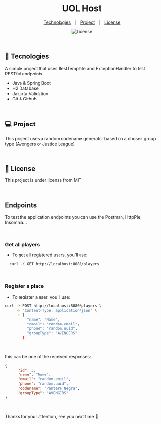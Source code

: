 <h1 align="center"> UOL Host </h1>
<p align="center">
  <a href="#-tecnologies">Technologies</a>&nbsp;&nbsp;&nbsp;|&nbsp;&nbsp;&nbsp;
  <a href="#-project">Project</a>&nbsp;&nbsp;&nbsp;|&nbsp;&nbsp;&nbsp;
  <a href="#memo-license">License</a>
  <p align="center">
  <img alt="License" src="https://img.shields.io/static/v1?label=license&message=MIT&color=49AA26&labelColor=000000">
</p>
</p>

<br>

## 🚀 Tecnologies

A simple project that uses RestTemplate and ExceptionHandler to test RESTful endpoints.

- Java & Spring Boot
- H2 Database
- Jakarta Validation
- Git & Github 

 <br>

## 💻 Project

This project uses a random codename generator based on a chosen group type (Avengers or Justice League)

<br>

## :memo: License


This project is under license from MIT

<br>

## Endpoints 
<p>To test the application endpoints you can use the Postman, HttpPie, Insomnia...</p>

<br>

### Get all players
 - <p> To get all registered users, you'll use: </p>
 
```sh
  curl -X GET http://localhost:8080/players
```

<br>

### Register a place
 - <p> To register a user, you'll use: </p>
 
```sh
curl -X POST http://localhost:8080/players \
     -H "Content-Type: application/json" \
     -d {
          "name": "Name",
          "email": "random.email",
          "phone": "random.uuid",
          "groupType": "AVENGERS"
        }
```

<br>

<p> this can be one of the received responses: </p>

```json
{
      "id": 3,
      "name": "Name",
      "email": "random.email",
      "phone": "random.uuid",
      "codename": "Pantera Negra",
      "groupType": "AVENGERS"
}
```

<br>

<p>Thanks for your attention, see you next time 💜</p>

